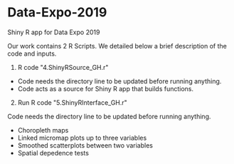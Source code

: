 # Data-Expo-2019
Shiny R app for Data Expo 2019

Our work contains 2 R Scripts. We detailed below a brief description of the code and inputs.

1. R code "4.ShinyRSource_GH.r"
- Code needs the directory line to be updated before running anything.
- Code acts as a source for Shiny R app that builds functions.

2. Run R code "5.ShinyRInterface_GH.r"
   
Code needs the directory line to be updated before running anything.
- Choropleth maps
- Linked micromap plots up to three variables
- Smoothed scatterplots between two variables
- Spatial depedence tests
